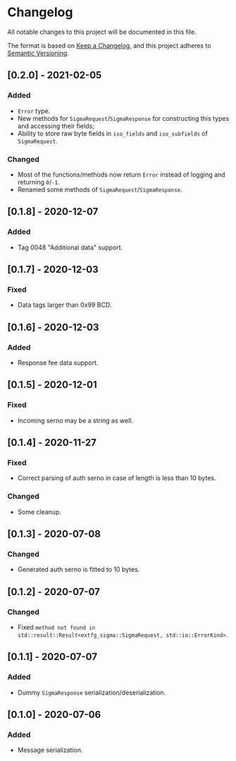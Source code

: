# Changelog
All notable changes to this project will be documented in this file.

The format is based on [Keep a Changelog](https://keepachangelog.com/en/1.0.0/),
and this project adheres to [Semantic Versioning](https://semver.org/spec/v2.0.0.html).

## [0.2.0] - 2021-02-05
### Added
- `Error` type.
- New methods for `SigmaRequest`/`SigmaResponse` for constructing this types and accessing their fields;
- Ability to store raw byte fields in `iso_fields` and `iso_subfields` of `SigmaRequest`.
### Changed
- Most of the functions/methods now return `Error` instead of logging and returning `0`/`-1`.
- Renamed some methods of `SigmaRequest`/`SigmaResponse`.

## [0.1.8] - 2020-12-07
### Added
- Tag 0048 "Additional data" support.

## [0.1.7] - 2020-12-03
### Fixed
- Data tags larger than 0x99 BCD.

## [0.1.6] - 2020-12-03
### Added
- Response fee data support.

## [0.1.5] - 2020-12-01
### Fixed
- Incoming serno may be a string as well.

## [0.1.4] - 2020-11-27
### Fixed
- Correct parsing of auth serno in case of length is less than 10 bytes.

### Changed
- Some cleanup.

## [0.1.3] - 2020-07-08
### Changed
- Generated auth serno is fitted to 10 bytes.

## [0.1.2] - 2020-07-07
### Changed
- Fixed ``method not found in std::result::Result<extfg_sigma::SigmaRequest, std::io::ErrorKind>``.

## [0.1.1] - 2020-07-07
### Added
- Dummy ``SigmaResponse`` serialization/deserialization.

## [0.1.0] - 2020-07-06
### Added
- Message serialization.
